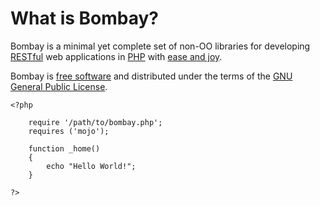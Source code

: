 # What is Bombay?

Bombay is a minimal yet complete set of non-OO libraries for developing [RESTful][1] web applications in [PHP][2] with [ease and joy][3].

Bombay is [free software][4] and distributed under the terms of the [GNU General Public License][5].


	<?php

		require '/path/to/bombay.php';
		requires ('mojo');

		function _home()
		{
			echo "Hello World!";
		}

	?>

[1]: http://www.ics.uci.edu/~fielding/pubs/dissertation/rest_arch_style.htm
[2]: http://php.net/
[3]: http://www.exampler.com/ease-and-joy.html
[4]: http://www.gnu.org/philosophy/free-sw.html
[5]: http://www.gnu.org/licenses/gpl.html